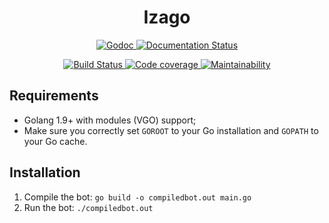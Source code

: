 <div align='center'>
  <h1>Izago</h1>

  <p>
    <a href='https://godoc.org/github.com/NyanKiyoshi/izago'>
      <img src='https://godoc.org/github.com/NyanKiyoshi/izago?status.svg'
           alt='Godoc'/>
    </a>
    <a href='http://izago.rtfd.io/'>
      <img src='https://readthedocs.org/projects/izago/badge/?version=latest' alt='Documentation Status' />
    </a>
  </p>
  <p>
    <a href='https://travis-ci.org/NyanKiyoshi/izago'>
      <img src='https://travis-ci.org/NyanKiyoshi/izago.svg?branch=master'
           alt='Build Status'/>
    </a>
    <a href='https://codecov.io/gh/NyanKiyoshi/izago'>
      <img src='https://codecov.io/gh/NyanKiyoshi/izago/branch/master/graph/badge.svg'
           alt='Code coverage' />
    </a>
    <a href='https://codeclimate.com/github/NyanKiyoshi/izago/maintainability'>
      <img src='https://api.codeclimate.com/v1/badges/d9b386833c240f7a8f2f/maintainability'
           alt='Maintainability' />
    </a>
  </p>
</div>

## Requirements
- Golang 1.9+ with modules (VGO) support;
- Make sure you correctly set `GOROOT` to your Go installation 
  and `GOPATH` to your Go cache.

## Installation
1. Compile the bot: `go build -o compiledbot.out main.go`
1. Run the bot: `./compiledbot.out`
